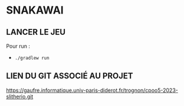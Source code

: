 # SNAKAWAI

## LANCER LE JEU
Pour run :
- `./gradlew run`

## LIEN DU GIT ASSOCIÉ AU PROJET
https://gaufre.informatique.univ-paris-diderot.fr/trognon/cpoo5-2023-slitherio.git